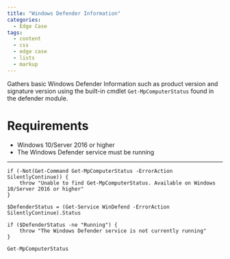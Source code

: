 ```yaml
---
title: "Windows Defender Information"
categories:
  - Edge Case
tags:
  - content
  - css
  - edge case
  - lists
  - markup
---
```


Gathers basic Windows Defender Information such as product version and signature version using the built-in cmdlet `Get-MpComputerStatus` found in the defender module.

# Requirements

* Windows 10/Server 2016 or higher
* The Windows Defender service must be running

----

	if (-Not(Get-Command Get-MpComputerStatus -ErrorAction SilentlyContinue)) {
		throw "Unable to find Get-MpComputerStatus. Available on Windows 10/Server 2016 or higher"
	}

	$DefenderStatus = (Get-Service WinDefend -ErrorAction SilentlyContinue).Status

	if ($DefenderStatus -ne "Running") {
		throw "The Windows Defender service is not currently running"
	}

	Get-MpComputerStatus




